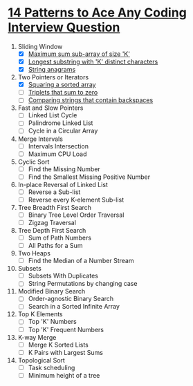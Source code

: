 # [14 Patterns to Ace Any Coding Interview Question](https://hackernoon.com/14-patterns-to-ace-any-coding-interview-question-c5bb3357f6ed)

1. Sliding Window
   - [x] [Maximum sum sub-array of size 'K'](https://leetcode.com/problems/maximum-subarray)
   - [x] [Longest substring with 'K' distinct characters](https://leetcode.com/problems/longest-substring-without-repeating-characters)
   - [x] [String anagrams](https://leetcode.com/problems/find-all-anagrams-in-a-string)

2. Two Pointers or Iterators
   - [x] [Squaring a sorted array](https://leetcode.com/problems/squares-of-a-sorted-array)
   - [ ] [Triplets that sum to zero](https://www.geeksforgeeks.org/find-triplets-array-whose-sum-equal-zero)
   - [ ] [Comparing strings that contain backspaces](https://leetcode.com/problems/backspace-string-compare)

3. Fast and Slow Pointers
   - [ ] Linked List Cycle
   - [ ] Palindrome Linked List
   - [ ] Cycle in a Circular Array

4. Merge Intervals
   - [ ] Intervals Intersection
   - [ ] Maximum CPU Load

5. Cyclic Sort
   - [ ] Find the Missing Number
   - [ ] Find the Smallest Missing Positive Number

6. In-place Reversal of Linked List
   - [ ] Reverse a Sub-list
   - [ ] Reverse every K-element Sub-list

7. Tree Breadth First Search
   - [ ] Binary Tree Level Order Traversal
   - [ ] Zigzag Traversal

8. Tree Depth First Search
   - [ ] Sum of Path Numbers
   - [ ] All Paths for a Sum

9. Two Heaps
   - [ ] Find the Median of a Number Stream

10. Subsets
    - [ ] Subsets With Duplicates
    - [ ] String Permutations by changing case

11. Modified Binary Search
    - [ ] Order-agnostic Binary Search
    - [ ] Search in a Sorted Infinite Array

12. Top K Elements
    - [ ] Top 'K' Numbers
    - [ ] Top 'K' Frequent Numbers

13. K-way Merge
    - [ ] Merge K Sorted Lists
    - [ ] K Pairs with Largest Sums

14. Topological Sort
    - [ ] Task scheduling
    - [ ] Minimum height of a tree
